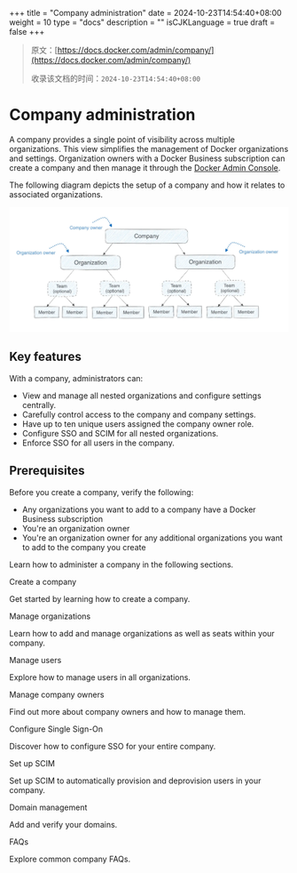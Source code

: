 +++
title = "Company administration"
date = 2024-10-23T14:54:40+08:00
weight = 10
type = "docs"
description = ""
isCJKLanguage = true
draft = false
+++

> 原文：[https://docs.docker.com/admin/company/](https://docs.docker.com/admin/company/)
>
> 收录该文档的时间：`2024-10-23T14:54:40+08:00`

# Company administration

A company provides a single point of visibility across multiple organizations. This view simplifies the management of Docker organizations and settings. Organization owners with a Docker Business subscription can create a company and then manage it through the [Docker Admin Console](https://app.docker.com/admin).

The following diagram depicts the setup of a company and how it relates to associated organizations.

![company-hierarchy](_index_img/docker-admin-structure.webp)

## Key features

With a company, administrators can:

- View and manage all nested organizations and configure settings centrally.
- Carefully control access to the company and company settings.
- Have up to ten unique users assigned the company owner role.
- Configure SSO and SCIM for all nested organizations.
- Enforce SSO for all users in the company.

## Prerequisites

Before you create a company, verify the following:

- Any organizations you want to add to a company have a Docker Business subscription
- You're an organization owner
- You're an organization owner for any additional organizations you want to add to the company you create

Learn how to administer a company in the following sections.



Create a company

Get started by learning how to create a company.



Manage organizations

Learn how to add and manage organizations as well as seats within your company.



Manage users

Explore how to manage users in all organizations.



Manage company owners

Find out more about company owners and how to manage them.



Configure Single Sign-On

Discover how to configure SSO for your entire company.



Set up SCIM

Set up SCIM to automatically provision and deprovision users in your company.



Domain management

Add and verify your domains.



FAQs

Explore common company FAQs.
